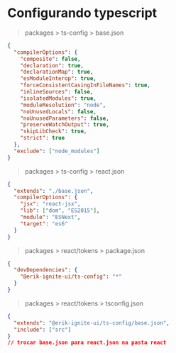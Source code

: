# Configurando typescript

> packages > ts-config > base.json

```json
{
  "compilerOptions": {
    "composite": false,
    "declaration": true,
    "declarationMap": true,
    "esModuleInterop": true,
    "forceConsistentCasingInFileNames": true,
    "inlineSources": false,
    "isolatedModules": true,
    "moduleResolution": "node",
    "noUnusedLocals": false,
    "noUnusedParameters": false,
    "preserveWatchOutput": true,
    "skipLibCheck": true,
    "strict": true
  },
  "exclude": ["node_modules"]
}
```

> packages > ts-config > react.json

```json
{
  "extends": "./base.json",
  "compilerOptions": {
    "jsx": "react-jsx",
    "lib": ["dom", "ES2015"],
    "module": "ESNext",
    "target": "es6"
  }
}
```

> packages > react/tokens > package.json

```json
{
  "devDependencies": {
    "@erik-ignite-ui/ts-config": "*"
  }
}
```

> packages > react/tokens > tsconfig.json

```json
{
  "extends": "@erik-ignite-ui/ts-config/base.json",
  "include": ["src"]
}
// trocar base.json para react.json na pasta react
```
